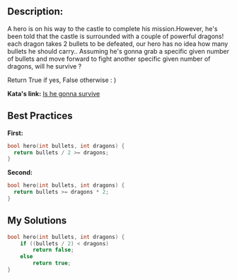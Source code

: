 ## Description:

A hero is on his way to the castle to complete his mission.However, he's been told that the castle is surrounded with a couple of powerful dragons! each dragon takes 2 bullets to be defeated, our hero has no idea how many bullets he should carry.. Assuming he's gonna grab a specific given number of bullets and move forward to fight another specific given number of dragons, will he survive ?

Return True if yes, False otherwise : )

**Kata's link:** [Is he gonna survive](https://www.codewars.com/kata/59ca8246d751df55cc00014c/cpp)

## Best Practices

**First:**
```cpp
bool hero(int bullets, int dragons) {
  return bullets / 2 >= dragons;
}
```

**Second:**
```cpp
bool hero(int bullets, int dragons) {
  return bullets >= dragons * 2;
}
```

## My Solutions
```cpp
bool hero(int bullets, int dragons) {
    if ((bullets / 2) < dragons)
        return false;
    else
        return true;
}
````